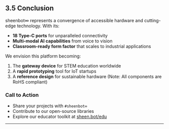 ## 3.5 Conclusion

sheenbot∞ represents a convergence of accessible hardware and cutting-edge technology. With its:
- **18 Type-C ports** for unparalleled connectivity
- **Multi-modal AI capabilities** from voice to vision
- **Classroom-ready form factor** that scales to industrial applications

We envision this platform becoming:
1. The **gateway device** for STEM education worldwide
2. A **rapid prototyping** tool for IoT startups
3. A **reference design** for sustainable hardware (Note: All components are RoHS compliant)

### Call to Action
- Share your projects with `#sheenbot∞`
- Contribute to our open-source libraries
- Explore our educator toolkit at [sheen.bot/edu](https://www.sheen.bot/edu)

---